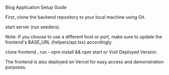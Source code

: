 Blog Application Setup Guide

First, clone the backend repository to your local machine using Git.

start server (run seeders).

Note: If you choose to use a different host or port, make sure to update the frontend's BASE_URL (helpers/api.tsx) accordingly.

clone frontend , run -  npm install && npm start or Visit Deployed Version.

The frontend is also deployed on Vercel for easy access and demonstration purposes.


